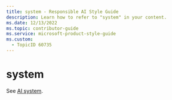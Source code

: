 ```yaml
---
title: system - Responsible AI Style Guide
description: Learn how to refer to "system" in your content.
ms.date: 12/13/2022
ms.topic: contributor-guide
ms.service: microsoft-product-style-guide
ms.custom:
  - TopicID 60735
---
```



# system

See [AI system](~\responsible-ai-style-guide\a-z-word-list\a\ai-system.md). 